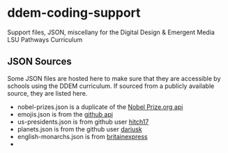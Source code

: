 # ddem-coding-support
Support files, JSON, miscellany for the Digital Design &amp; Emergent Media LSU Pathways Curriculum



## JSON Sources

Some JSON files are hosted here to make sure that they are accessible by schools using the DDEM curriculum. If sourced from a publicly available source, they are listed here.

- nobel-prizes.json is a duplicate of the [Nobel Prize.org api](http://api.nobelprize.org/v1/prize.json)
- emojis.json is from the [github api](https://api.github.com/emojis)
- us-presidents.json is from github user [hitch17](https://github.com/hitch17/sample-data/blob/master/presidents.json)
- planets.json is from the github user [dariusk](https://github.com/dariusk/corpora/blob/master/data/science/planets.json)
- english-monarchs.json is from [britainexpress](https://www.britainexpress.com/History/monarchs.htm)
- 


